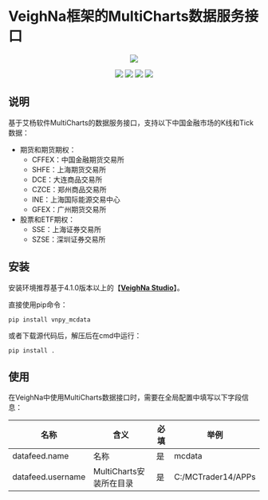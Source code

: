# VeighNa框架的MultiCharts数据服务接口

<p align="center">
  <img src ="https://vnpy.oss-cn-shanghai.aliyuncs.com/vnpy-logo.png"/>
</p>

<p align="center">
    <img src ="https://img.shields.io/badge/version-1.0.5-blueviolet.svg"/>
    <img src ="https://img.shields.io/badge/platform-windows-yellow.svg"/>
    <img src ="https://img.shields.io/badge/python-3.10|3.11|3.12|3.13-blue.svg" />
    <img src ="https://img.shields.io/github/license/vnpy/vnpy.svg?color=orange"/>
</p>

## 说明

基于艾杨软件MultiCharts的数据服务接口，支持以下中国金融市场的K线和Tick数据：

* 期货和期货期权：
  * CFFEX：中国金融期货交易所
  * SHFE：上海期货交易所
  * DCE：大连商品交易所
  * CZCE：郑州商品交易所
  * INE：上海国际能源交易中心
  * GFEX：广州期货交易所
* 股票和ETF期权：
  * SSE：上海证券交易所
  * SZSE：深圳证券交易所


## 安装

安装环境推荐基于4.1.0版本以上的【[**VeighNa Studio**](https://www.vnpy.com)】。

直接使用pip命令：

```
pip install vnpy_mcdata
```


或者下载源代码后，解压后在cmd中运行：

```
pip install .
```


## 使用

在VeighNa中使用MultiCharts数据接口时，需要在全局配置中填写以下字段信息：

|名称|含义|必填|举例|
|---------|----|---|---|
|datafeed.name|名称|是|mcdata|
|datafeed.username|MultiCharts安装所在目录|是|C:/MCTrader14/APPs|
